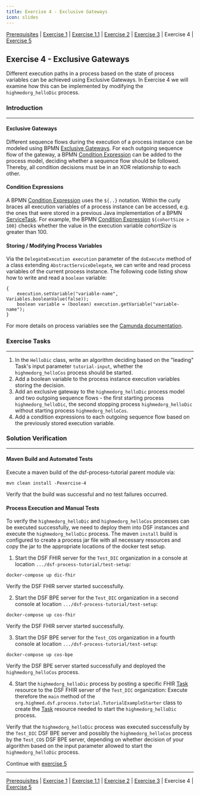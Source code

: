 ```yaml
---
title: Exercise 4 - Exclusive Gateways
icon: slides
---
```

 [Prerequisites](/oldstable/tutorial/prerequisites.md) | [Exercise 1](/oldstable/tutorial/exercise1-simpleProcess.md) | [Exercise 1.1](/oldstable/tutorial/exercise11-processDebugging.md) | [Exercise 2](/oldstable/tutorial/exercise2-inputParameters.md) | [Exercise 3](/oldstable/tutorial/exercise3-messageEvents.md) | Exercise 4 | [Exercise 5](/oldstable/tutorial/exercise5-eventBasedGateways.md)
 
##  Exercise 4 - Exclusive Gateways
Different execution paths in a process based on the state of process variables can be achieved using Exclusive Gateways. In Exercise 4 we will examine how this can be implemented by modifying the ``highmedorg_helloDic`` process.

### Introduction
---
#### Exclusive Gateways

Different sequence flows during the execution of a process instance can be modeled using BPMN [Exclusive Gateways](https://docs.camunda.org/manual/7.18/reference/bpmn20/gateways/exclusive-gateway/). For each outgoing sequence flow of the gateway, a BPMN [Condition Expression](https://docs.camunda.org/manual/7.18/user-guide/process-engine/expression-language/#conditions) can be added to the process model, deciding whether a sequence flow should be followed. Thereby, all condition decisions must be in an XOR relationship to each other.

#### Condition Expressions

A BPMN [Condition Expression](https://docs.camunda.org/manual/7.18/user-guide/process-engine/expression-language/#conditions) uses the ``${..}`` notation. Within the curly braces all execution variables of a process instance can be accessed, e.g. the ones that were stored in a previous Java implementation of a BPMN [ServiceTask](https://docs.camunda.org/manual/7.18/reference/bpmn20/tasks/service-task/). For example, the BPMN [Condition Expression](https://docs.camunda.org/manual/7.18/user-guide/process-engine/expression-language/#conditions) ``${cohortSize > 100}`` checks whether the value in the execution variable *cohortSize* is greater than 100.

#### Storing / Modifying Process Variables

Via the ``DelegateExecution execution`` parameter of the ``doExecute`` method of a class extending ``AbstractServiceDelegate``, we can write and read process variables of the current process instance. The following code listing show how to write and read a ``boolean`` variable:
```
{
	execution.setVariable("variable-name", Variables.booleanValue(false));
	boolean variable = (boolean) execution.getVariable("variable-name");
}
```
For more details on process variables see the [Camunda documentation](https://docs.camunda.org/manual/7.18/user-guide/process-engine/variables/).

### Exercise Tasks
---

1. In the ``HelloDic`` class, write an algorithm deciding based on the "leading" Task's input parameter ``tutorial-input``, whether the ``highmedorg_helloCos`` process should be started.
2. Add a boolean variable to the process instance execution variables storing the decision.
3. Add an exclusive gateway to the ``highmedorg_helloDic`` process model and two outgoing sequence flows - the first starting process ``highmedorg_helloDic``, the second stopping process ``highmedorg_helloDic`` without starting process ``highmedorg_helloCos``.
4. Add a condition expressions to each outgoing sequence flow based on the previously stored execution variable.

### Solution Verification
--- 
#### Maven Build and Automated Tests

Execute a maven build of the dsf-process-tutorial parent module via:
```
mvn clean install -Pexercise-4
```
Verify that the build was successful and no test failures occurred.

#### Process Execution and Manual Tests

To verify the ``highmedorg_helloDic`` and ``highmedorg_helloCos`` processes can be executed successfully, we need to deploy them into DSF instances and execute the ``highmedorg_helloDic`` process. The maven ``install`` build is configured to create a process jar file with all necessary resources and copy the jar to the appropriate locations of the docker test setup.

1. Start the DSF FHIR server for the ``Test_DIC`` organization in a console at location ``.../dsf-process-tutorial/test-setup``:
```
docker-compose up dic-fhir
```
Verify the DSF FHIR server started successfully.

2. Start the DSF BPE server for the ``Test_DIC`` organization in a second console at location ``.../dsf-process-tutorial/test-setup``:
```
docker-compose up cos-fhir
```
Verify the DSF FHIR server started successfully.

3. Start the DSF BPE server for the ``Test_COS`` organization in a fourth console at location ``.../dsf-process-tutorial/test-setup``:
```
docker-compose up cos-bpe
```
Verify the DSF BPE server started successfully and deployed the ``highmedorg_helloCos`` process.

4. Start the ``highmedorg_helloDic`` process by posting a specific FHIR [Task](http://hl7.org/fhir/R4/task.html) resource to the DSF FHIR server of the ``Test_DIC`` organization: Execute therefore the ``main`` method of the ``org.highmed.dsf.process.tutorial.TutorialExampleStarter`` class to create the [Task](http://hl7.org/fhir/R4/task.html) resource needed to start the ``highmedorg_helloDic`` process.

Verify that the ``highmedorg_helloDic`` process was executed successfully by the ``Test_DIC`` DSF BPE server and possibly the ``highmedorg_helloCos`` process by the ``Test_COS`` DSF BPE server, depending on whether decision of your algorithm based on the input parameter allowed to start the ``highmedorg_helloDic`` process.


Continue with [exercise 5](/oldstable/tutorial/exercise5-eventBasedGateways.md)




---
 [Prerequisites](/oldstable/tutorial/prerequisites.md) | [Exercise 1](/oldstable/tutorial/exercise1-simpleProcess.md) | [Exercise 1.1](/oldstable/tutorial/exercise11-processDebugging.md) | [Exercise 2](/oldstable/tutorial/exercise2-inputParameters.md) | [Exercise 3](/oldstable/tutorial/exercise3-messageEvents.md) | Exercise 4 | [Exercise 5](/oldstable/tutorial/exercise5-eventBasedGateways.md)